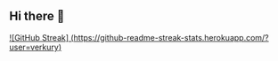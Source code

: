 ## Hi there 👋

[![GitHub Streak]
(https://github-readme-streak-stats.herokuapp.com/?user=verkury)](https://git.io/streak-stats)
